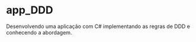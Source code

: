 # app_DDD
Desenvolvendo uma aplicação com C# implementando as regras de DDD e conhecendo a abordagem. 
